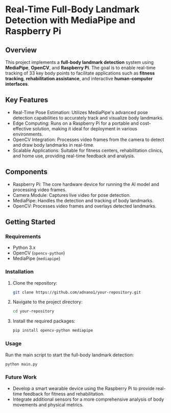 
# Real-Time Full-Body Landmark Detection with MediaPipe and Raspberry Pi  

## Overview

This project implements a **full-body landmark detection** system using **MediaPipe**, **OpenCV**, and **Raspberry Pi**. The goal is to enable real-time tracking of 33 key body points to facilitate applications such as **fitness tracking**, **rehabilitation assistance**, and interactive **human-computer interfaces**.

## Key Features 

- Real-Time Pose Estimation: Utilizes MediaPipe's advanced pose detection capabilities to accurately track and visualize body landmarks.
- Edge Computing: Runs on a Raspberry Pi for a portable and cost-effective solution, making it ideal for deployment in various environments.
- OpenCV Integration: Processes video frames from the camera to detect and draw body landmarks in real-time.
- Scalable Applications: Suitable for fitness centers, rehabilitation clinics, and home use, providing real-time feedback and analysis.

## Components

- Raspberry Pi: The core hardware device for running the AI model and processing video frames.
- Camera Module: Captures live video for pose detection.
- MediaPipe: Handles the detection and tracking of body landmarks.
- OpenCV: Processes video frames and overlays detected landmarks.

## Getting Started

### Requirements

- Python 3.x
- OpenCV (`opencv-python`)
- MediaPipe (`mediapipe`)

### Installation

1. Clone the repository:
   ```bash
   git clone https://github.com/adnano1/your-repository.git
   ```

2. Navigate to the project directory:
   ```bash
   cd your-repository
   ```

3. Install the required packages:
   ```bash
   pip install opencv-python mediapipe
   ```

### Usage

Run the main script to start the full-body landmark detection:
```bash
python main.py
```

### Future Work

- Develop a smart wearable device using the Raspberry Pi to provide real-time feedback for fitness and rehabilitation.
- Integrate additional sensors for a more comprehensive analysis of body movements and physical metrics.

